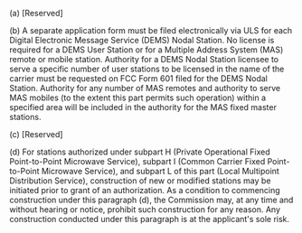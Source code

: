 (a) [Reserved]

(b) A separate application form must be filed electronically via ULS for each Digital Electronic Message Service (DEMS) Nodal Station. No license is required for a DEMS User Station or for a Multiple Address System (MAS) remote or mobile station. Authority for a DEMS Nodal Station licensee to serve a specific number of user stations to be licensed in the name of the carrier must be requested on FCC Form 601 filed for the DEMS Nodal Station. Authority for any number of MAS remotes and authority to serve MAS mobiles (to the extent this part permits such operation) within a specified area will be included in the authority for the MAS fixed master stations.

(c) [Reserved]

(d) For stations authorized under subpart H (Private Operational Fixed Point-to-Point Microwave Service), subpart I (Common Carrier Fixed Point-to-Point Microwave Service), and subpart L of this part (Local Multipoint Distribution Service), construction of new or modified stations may be initiated prior to grant of an authorization. As a condition to commencing construction under this paragraph (d), the Commission may, at any time and without hearing or notice, prohibit such construction for any reason. Any construction conducted under this paragraph is at the applicant's sole risk.

